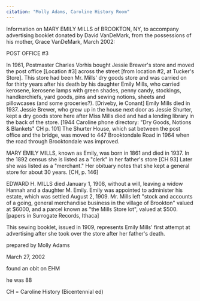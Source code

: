 ```yaml
---
citation: "Molly Adams, Caroline History Room"
---
```

Information on MARY EMILY MILLS of BROOKTON, NY, to accompany advertising booklet donated by David VanDeMark, from the possessions of his mother, Grace VanDeMark, March 2002:

POST OFFICE #3

In 1961, Postmaster Charles Vorhis bought Jessie Brewer's store and moved the post office [Location #3] across the street [from location #2, at Tucker's Store]. This store had been Mr. Mills' dry goods store and was carried on for thirty years after his death by his daughter Emily Mills, who carried kerosene, kerosene lamps with green shades, penny candy, stockings, handkerchiefs, yard goods, pins and sewing notions, sheets and pillowcases (and some groceries?). [Driveby, ie Conant] Emily Mills died in 1937. Jessie Brewer, who grew up in the house next door as Jessie Shurter, kept a dry goods store here after Miss Mills died and had a lending library in the back of the store. [1944 Caroline phone directory: "Dry Goods, Notions & Blankets" CH p. 101] The Shurter House, which sat between the post office and the bridge, was moved to 447 Brooktondale Road in 1964 when the road through Brooktondale was improved.

MARY EMILY MILLS, known as Emily, was born in 1861 and died in 1937. In the 1892 census she is listed as a "clerk" in her father's store [CH 93] Later she was listed as a "merchant." Her obituary notes that she kept a general store for about 30 years. [CH, p. 146]

EDWARD H. MILLS died January 1, 1908, without a will, leaving a widow Hannah and a daughter M. Emily. Emily was appointed to administer his estate, which was settled August 2, 1909. Mr. Mills left "stock and accounts of a going, general merchandise business in the village of Brookton" valued at $6000, and a parcel known as "the Mills Store lot", valued at $500. [papers in Surrogate Records, Ithaca]

This sewing booklet, issued in 1909, represents Emily Mills' first attempt at advertising after she took over the store after her father's death.

prepared by Molly Adams

March 27, 2002

found an obit on EHM

he was 88

CH = Caroline History (Bicentennial ed)
